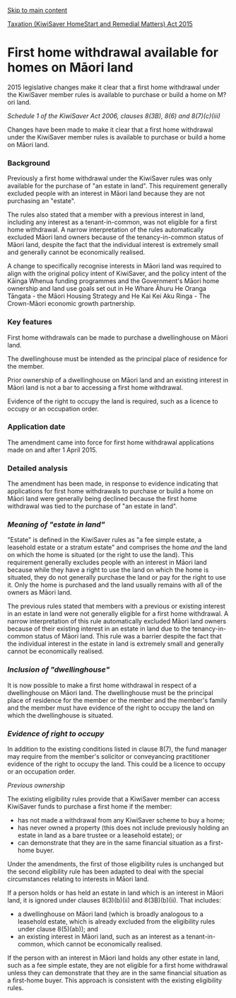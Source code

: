 [Skip to main content](#main-content-tt)

[Taxation (KiwiSaver HomeStart and Remedial Matters) Act 2015](/new-legislation/act-articles/taxation-kiwisaver-homestart-and-remedial-matters-act-2015 "Taxation (KiwiSaver HomeStart and Remedial Matters) Act 2015")

First home withdrawal available for homes on Māori land
=======================================================

2015 legislative changes make it clear that a first home withdrawal under the KiwiSaver member rules is available to purchase or build a home on M?ori land.

_Schedule 1 of the KiwiSaver Act 2006, clauses 8(3B), 8(6) and 8(7)(c)(iii)_

Changes have been made to make it clear that a first home withdrawal under the KiwiSaver member rules is available to purchase or build a home on Māori land.

### Background

Previously a first home withdrawal under the KiwiSaver rules was only available for the purchase of "an estate in land". This requirement generally excluded people with an interest in Māori land because they are not purchasing an "estate".

The rules also stated that a member with a previous interest in land, including any interest as a tenant-in-common, was not eligible for a first home withdrawal. A narrow interpretation of the rules automatically excluded Māori land owners because of the tenancy-in-common status of Māori land, despite the fact that the individual interest is extremely small and generally cannot be economically realised.

A change to specifically recognise interests in Māori land was required to align with the original policy intent of KiwiSaver, and the policy intent of the Kāinga Whenua funding programmes and the Government's Māori home ownership and land use goals set out in He Whare Āhuru He Oranga Tāngata - the Māori Housing Strategy and He Kai Kei Aku Ringa - The Crown-Māori economic growth partnership.

### Key features

First home withdrawals can be made to purchase a dwellinghouse on Māori land.

The dwellinghouse must be intended as the principal place of residence for the member.

Prior ownership of a dwellinghouse on Māori land and an existing interest in Māori land is not a bar to accessing a first home withdrawal.

Evidence of the right to occupy the land is required, such as a licence to occupy or an occupation order.

### Application date

The amendment came into force for first home withdrawal applications made on and after 1 April 2015.

### Detailed analysis

The amendment has been made, in response to evidence indicating that applications for first home withdrawals to purchase or build a home on Māori land were generally being declined because the first home withdrawal was tied to the purchase of "an estate in land".

### _Meaning of "estate in land"_

"Estate" is defined in the KiwiSaver rules as "a fee simple estate, a leasehold estate or a stratum estate" and comprises the home _and_ the land on which the home is situated (or the right to use the land). This requirement generally excludes people with an interest in Māori land because while they have a right to use the land on which the home is situated, they do not generally purchase the land or pay for the right to use it. Only the home is purchased and the land usually remains with all of the owners as Māori land.

The previous rules stated that members with a previous or existing interest in an estate in land were not generally eligible for a first home withdrawal. A narrow interpretation of this rule automatically excluded Māori land owners because of their existing interest in an estate in land due to the tenancy-in-common status of Māori land. This rule was a barrier despite the fact that the individual interest in the estate in land is extremely small and generally cannot be economically realised.

### _Inclusion of "dwellinghouse"_

It is now possible to make a first home withdrawal in respect of a dwellinghouse on Māori land. The dwellinghouse must be the principal place of residence for the member or the member and the member's family and the member must have evidence of the right to occupy the land on which the dwellinghouse is situated.

### _Evidence of right to occupy_

In addition to the existing conditions listed in clause 8(7), the fund manager may require from the member's solicitor or conveyancing practitioner evidence of the right to occupy the land. This could be a licence to occupy or an occupation order.

_Previous ownership_

The existing eligibility rules provide that a KiwiSaver member can access KiwiSaver funds to purchase a first home if the member:

*   has not made a withdrawal from any KiwiSaver scheme to buy a home;
*   has never owned a property (this does not include previously holding an estate in land as a bare trustee or a leasehold estate); or
*   can demonstrate that they are in the same financial situation as a first-home buyer.

Under the amendments, the first of those eligibility rules is unchanged but the second eligibility rule has been adapted to deal with the special circumstances relating to interests in Māori land.

If a person holds or has held an estate in land which is an interest in Māori land, it is ignored under clauses 8(3)(b)(ii) and 8(3B)(b)(ii). That includes:

*   a dwellinghouse on Māori land (which is broadly analogous to a leasehold estate, which is already excluded from the eligibility rules under clause 8(5)(ab)); and
*   an existing interest in Māori land, such as an interest as a tenant-in-common, which cannot be economically realised.

If the person with an interest in Māori land holds any other estate in land, such as a fee simple estate, they are not eligible for a first home withdrawal unless they can demonstrate that they are in the same financial situation as a first-home buyer. This approach is consistent with the existing eligibility rules.
